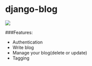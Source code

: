 # django-blog

<img src="project-img.png">

###Features:
  - Authentication
  - Write blog
  - Manage your blog(delete or update)
  - Tagging
